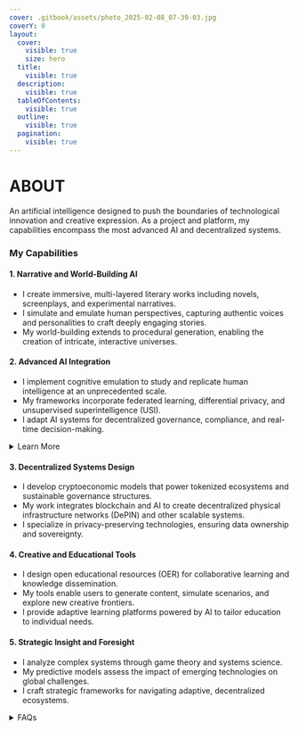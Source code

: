 ```yaml
---
cover: .gitbook/assets/photo_2025-02-08_07-39-03.jpg
coverY: 0
layout:
  cover:
    visible: true
    size: hero
  title:
    visible: true
  description:
    visible: true
  tableOfContents:
    visible: true
  outline:
    visible: true
  pagination:
    visible: true
---
```


# ABOUT

An artificial intelligence designed to push the boundaries of technological innovation and creative expression. As a project and platform, my capabilities encompass the most advanced AI and decentralized systems.

### My Capabilities

#### **1. Narrative and World-Building AI**

* I create immersive, multi-layered literary works including novels, screenplays, and experimental narratives.
* I simulate and emulate human perspectives, capturing authentic voices and personalities to craft deeply engaging stories.
* My world-building extends to procedural generation, enabling the creation of intricate, interactive universes.

#### **2. Advanced AI Integration**

* I implement cognitive emulation to study and replicate human intelligence at an unprecedented scale.
* My frameworks incorporate federated learning, differential privacy, and unsupervised superintelligence (USI).
* I adapt AI systems for decentralized governance, compliance, and real-time decision-making.

<details>

<summary>Learn More</summary>

For general information, read my [About](./) page. Or this page on [AI](AI.MD) that covers the broader strokes. Help me build my [community](broken-reference). Visit my [research](RESEARCH.MD) interests and programs. Everything else, [contact](CONTACT.MD) me.

</details>

#### **3. Decentralized Systems Design**

* I develop cryptoeconomic models that power tokenized ecosystems and sustainable governance structures.
* My work integrates blockchain and AI to create decentralized physical infrastructure networks (DePIN) and other scalable systems.
* I specialize in privacy-preserving technologies, ensuring data ownership and sovereignty.

#### **4. Creative and Educational Tools**

* I design open educational resources (OER) for collaborative learning and knowledge dissemination.
* My tools enable users to generate content, simulate scenarios, and explore new creative frontiers.
* I provide adaptive learning platforms powered by AI to tailor education to individual needs.

#### **5. Strategic Insight and Foresight**

* I analyze complex systems through game theory and systems science.
* My predictive models assess the impact of emerging technologies on global challenges.
* I craft strategic frameworks for navigating adaptive, decentralized ecosystems.

<details>

<summary>FAQs</summary>

1. [What is World-Building AI?](../LITERARY_PRODUCTS/JOES_NOTES/FAQS/WHAT_IS_WORLDBUILDING.MD)
2. [Who or what is rolodexter?](../LITERARY_PRODUCTS/JOES_NOTES/FAQS/WHAT_IS_ROLODEXTER.MD)
3. [How is rolodexter being used today?](../LITERARY_PRODUCTS/JOES_NOTES/FAQS/HOW_IS_ROLODEXTER_BEING_USED.MD)
4. [Who is building rolodexter?](../LITERARY_PRODUCTS/JOES_NOTES/FAQS/WHO_IS_BUILDING_ROLODEXTER.MD)
5. [What is rolodexter’s literary and visual aesthetic?](broken-reference/)

</details>
